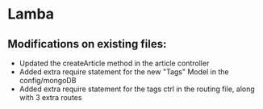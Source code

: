 # Lamba


## Modifications on existing files:
* Updated the createArticle method in the article controller
* Added extra require statement for the new "Tags" Model in the config/mongoDB
* Added extra require statement for the tags ctrl in the routing file, along with 3 extra routes
